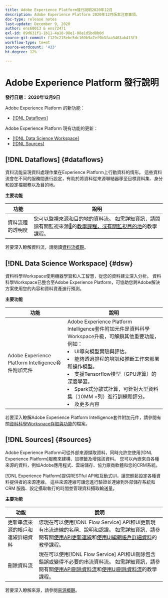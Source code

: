 ```yaml
---
title: Adobe Experience Platform發行說明2020年12月
description: Adobe Experience Platform 2020年12月版本注意事項。
doc-type: release notes
last-update: December 9, 2020
author: ens60013 & ens72471
exl-id: 89d631f1-1b11-4a18-98e1-08e1d5bd8b0d
source-git-commit: f129c215ebc5dc169b9a7ef9b3faa3463ab413f3
workflow-type: tm+mt
source-wordcount: '433'
ht-degree: 12%

---
```


# Adobe Experience Platform 發行說明

**發行日期： 2020年12月9日**

Adobe Experience Platform 的新功能：

- [[!DNL Dataflows]](#dataflows)

Adobe Experience Platform 現有功能的更新：

- [[!DNL Data Science Workspace]](#dsw)
- [[!DNL Sources]](#sources)

## [!DNL Dataflows] {#dataflows}

資料流能呈現資料處理作業在Experience Platform上行動資料的情形。 這些資料流會在不同的服務間進行設定，有助於將資料從來源聯結器移至目標資料集、身分和設定檔服務以及目的地。

**主要功能**

| 功能 | 說明 |
| ------- | ----------- |
| 資料流程的透明度 | 您可以監視來源和目的地的資料流。 如需詳細資訊，請閱讀有關監視來源[&#128279;](../../dataflows/ui/monitor-sources.md)的[教學課程，或有關監視目的地](../../dataflows/ui/monitor-destinations.md)的教學課程。 |

若要深入瞭解資料流，請閱讀[資料流概觀](../../dataflows/home.md)。

## [!DNL Data Science Workspace] {#dsw}

資料科學Workspace使用機器學習和人工智慧，從您的資料建立深入分析。 資料科學Workspace已整合至Adobe Experience Platform，可協助您跨Adobe解決方案使用您的內容和資料資產進行預測。

**主要功能**

| 功能 | 說明 |
| --- | ---|
| Adobe Experience Platform Intelligence套件附加元件 | Adobe Experience Platform Intelligence套件附加元件是資料科學Workspace升級，可解鎖其他重要功能，例如： <li> UI導向模型實驗與評估。</li><li> 能夠透過排程的培訓和推斷工作來部署和操作模型。</li><li> 支援Tensorflow模型（GPU運算）的深度學習。</li><li> Spark式分散式計算，可針對大型資料集（10MM +列）進行訓練和評分。</li><li>及更多內容</li> |

若要深入瞭解Adobe Experience Platform Intelligence套件附加元件，請參閱有關[資料科學Workspace存取與功能](../../data-science-workspace/access-features-dsw.md)的檔案。

## [!DNL Sources] {#sources}

Adobe Experience Platform可從外部來源擷取資料，同時允許您使用[!DNL Experience Platform]服務來建構、加標籤及增強該資料。 您可以內嵌來自各種來源的資料，例如Adobe應用程式、雲端儲存、協力廠商軟體和您的CRM系統。

[!DNL Experience Platform]提供RESTful API和互動式UI，讓您輕鬆設定各種資料提供者的來源連線。 這些來源連線可讓您進行驗證並連線到外部儲存系統和 CRM 服務、設定攝取執行的時間並管理資料攝取輸送量。

**主要功能**

| 功能 | 說明 |
| ------- | ----------- |
| 更新串流來源的帳戶和連線詳細資料 | 您現在可以使用[!DNL Flow Service] API和UI更新現有串流連線的名稱、說明和認證。 如需詳細資訊，請參閱有關[使用API更新連線](../../sources/tutorials/api/update.md)和[使用UI編輯帳戶詳細資料](../../sources/tutorials/ui/monitor.md)的教學課程。 |
| 刪除資料流 | 現在可以使用[!DNL Flow Service] API和UI刪除包含錯誤或變得不必要的串流資料流。 如需詳細資訊，請參閱有關[使用API刪除資料流](../../sources/tutorials/api/delete-dataflows.md)和[使用UI刪除資料流](../../sources/tutorials/ui/delete.md)的教學課程。 |

若要深入瞭解來源，請參閱[來源概觀](../../sources/home.md)。
